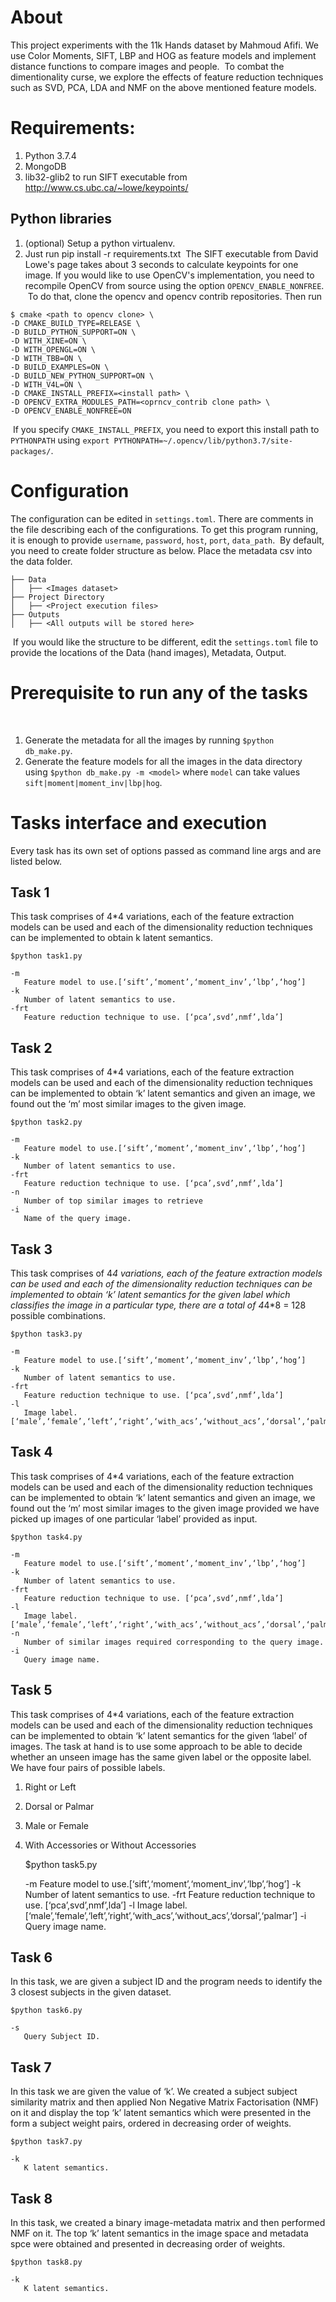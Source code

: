 # About
This project experiments with the 11k Hands dataset by Mahmoud Afifi. We use
Color Moments, SIFT, LBP and HOG as feature models and implement distance functions to compare images and people.
​
To combat the dimentionality curse, we explore the effects of feature reduction techniques such as SVD, PCA, LDA and NMF on the above mentioned feature models.
​
# Requirements:
1. Python 3.7.4
2. MongoDB
3. lib32-glib2 to run SIFT executable from http://www.cs.ubc.ca/~lowe/keypoints/
​
## Python libraries
1. (optional) Setup a python virtualenv.
2. Just run pip install -r requirements.txt
​
The SIFT executable from David Lowe's page takes about 3 seconds to calculate
keypoints for one image. If you would like to use OpenCV's implementation, you
need to recompile OpenCV from source using the option `OPENCV_ENABLE_NONFREE`.
​
To do that, clone the opencv and opencv contrib repositories. Then run
```
$ cmake <path to opencv clone> \
-D CMAKE_BUILD_TYPE=RELEASE \
-D BUILD_PYTHON_SUPPORT=ON \
-D WITH_XINE=ON \
-D WITH_OPENGL=ON \
-D WITH_TBB=ON \
-D BUILD_EXAMPLES=ON \
-D BUILD_NEW_PYTHON_SUPPORT=ON \
-D WITH_V4L=ON \
-D CMAKE_INSTALL_PREFIX=<install path> \
-D OPENCV_EXTRA_MODULES_PATH=<oprncv_contrib clone path> \
-D OPENCV_ENABLE_NONFREE=ON
```
​
If you specify `CMAKE_INSTALL_PREFIX`, you need to export this install path to
`PYTHONPATH` using `export PYTHONPATH=~/.opencv/lib/python3.7/site-packages/`.
​
# Configuration
The configuration can be edited in `settings.toml`. There are comments in the
file describing each of the configurations. To get this program running, it is
enough to provide `username`, `password`, `host`, `port`, `data_path`.
​
By default, you need to create folder structure as below. Place the metadata csv into the data folder.
​
```
├── Data
│   ├── <Images dataset>
├── Project Directory
│   ├── <Project execution files>
├── Outputs
│   ├── <All outputs will be stored here>
```
​
If you would like the structure to be different, edit the `settings.toml` file to provide the locations of the Data (hand images), Metadata, Output.
​
# Prerequisite to run any of the tasks
​
1. Generate the metadata for all the images by running `$python db_make.py`.
2. Generate the feature models for all the images in the data directory using `$python db_make.py -m <model>` where `model` can take values `sift|moment|moment_inv|lbp|hog`.

# Tasks interface and execution
Every task has its own set of options passed as command line args and are listed below.

## Task 1
This task comprises of 4*4 variations, each of the feature extraction models can be used and each of the dimensionality reduction techniques can be implemented to obtain k latent semantics.

    $python task1.py
    
    -m
       Feature model to use.[‘sift’,‘moment’,‘moment_inv’,‘lbp’,‘hog’]
    -k
       Number of latent semantics to use.
    -frt
       Feature reduction technique to use. [‘pca’,svd’,nmf’,lda’]

## Task 2
This task comprises of 4*4 variations, each of the feature extraction models can be used and each of the dimensionality reduction techniques can be implemented to obtain ‘k’ latent semantics and given an image, we found out the ‘m’ most similar images to the given image.


    $python task2.py
    
    -m
       Feature model to use.[‘sift’,‘moment’,‘moment_inv’,‘lbp’,‘hog’]
    -k
       Number of latent semantics to use.
    -frt
       Feature reduction technique to use. [‘pca’,svd’,nmf’,lda’]
    -n
       Number of top similar images to retrieve
    -i
       Name of the query image.

## Task 3
This task comprises of 4*4 variations, each of the feature extraction models can be used and each of the dimensionality reduction techniques can be implemented to obtain ‘k’ latent semantics for the given label which classifies the image in a particular type, there are a total of 4*4*8 = 128 possible combinations.

    $python task3.py
    
    -m
       Feature model to use.[‘sift’,‘moment’,‘moment_inv’,‘lbp’,‘hog’]
    -k
       Number of latent semantics to use.
    -frt
       Feature reduction technique to use. [‘pca’,svd’,nmf’,lda’]
    -l
       Image label.     [‘male’,‘female’,‘left’,‘right’,‘with_acs’,‘without_acs’,‘dorsal’,‘palmar’]

## Task 4
This task comprises of 4*4 variations, each of the feature extraction models can be used and each of the dimensionality reduction techniques can be implemented to obtain ‘k’ latent semantics and given an image, we found out the ‘m’ most similar images to the given image provided we have picked up images of one particular ‘label’ provided as input.


    $python task4.py
    
    -m
       Feature model to use.[‘sift’,‘moment’,‘moment_inv’,‘lbp’,‘hog’]
    -k
       Number of latent semantics to use.
    -frt
       Feature reduction technique to use. [‘pca’,svd’,nmf’,lda’]
    -l
       Image label.     [‘male’,‘female’,‘left’,‘right’,‘with_acs’,‘without_acs’,‘dorsal’,‘palmar’]
    -n
       Number of similar images required corresponding to the query image.
    -i
       Query image name.

## Task 5
This task comprises of 4*4 variations, each of the feature extraction models can be used and each of the dimensionality reduction techniques can be implemented to obtain ‘k’ latent semantics for the given ‘label’ of images.  The task at hand is to use some approach to be able to decide whether an unseen image has the same given label or the opposite label. We have four pairs of possible labels.

1. Right or Left
2. Dorsal or Palmar
3. Male or Female
4. With Accessories or Without Accessories


    $python task5.py
    
    -m
       Feature model to use.[‘sift’,‘moment’,‘moment_inv’,‘lbp’,‘hog’]
    -k
       Number of latent semantics to use.
    -frt
       Feature reduction technique to use. [‘pca’,svd’,nmf’,lda’]
    -l
       Image label.     [‘male’,‘female’,‘left’,‘right’,‘with_acs’,‘without_acs’,‘dorsal’,‘palmar’]
    -i
       Query image name.

## Task 6
In this task, we are given a subject ID and the program needs to identify the 3 closest subjects in the given dataset.


    $python task6.py
    
    -s
       Query Subject ID.

## Task 7
In this task we are given the value of ‘k’. We created a subject subject similarity matrix and then applied Non Negative Matrix Factorisation (NMF) on it and display the top ‘k’ latent semantics  which were presented in the form a subject weight pairs, ordered in decreasing order of weights.


    $python task7.py
    
    -k
       K latent semantics.

## Task 8
In this task, we created a binary image-metadata matrix and then performed NMF on it. The top ‘k’ latent semantics in the image space and metadata spce were obtained and presented in decreasing order of weights. 


    $python task8.py
    
    -k
       K latent semantics.
